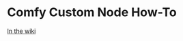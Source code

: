 # Comfy Custom Node How-To

[In the wiki](https://github.com/chrisgoringe/Comfy-Custom-Node-How-To/wiki)


